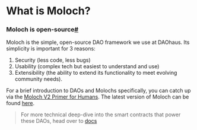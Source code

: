 # What is Moloch?

### Moloch is open-source[#](https://daohaus.club/docs/users/intro-moloch#moloch-is-open-source)

Moloch is the simple, open-source DAO framework we use at DAOhaus. Its simplicity is important for 3 reasons:

1. Security (less code, less bugs)
2. Usability (complex tech but easiest to understand and use)
3. Extensibility (the ability to extend its functionality to meet evolving community needs).

For a brief introduction to DAOs and Molochs specifically, you can catch up via the [Moloch V2 Primer for Humans](https://medium.com/raid-guild/moloch-evolved-v2-primer-25c9cdeab455). The latest version of Moloch can be found [here](https://github.com/HausDAO/Molochv2.1).

> For more technical deep-dive into the smart contracts that power these DAOs, head over to [docs](https://daohaus.club/docs/devs)
